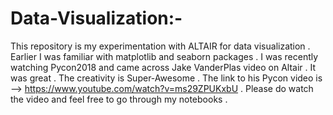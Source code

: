 # Data-Visualization:-
This repository is my experimentation with ALTAIR for data visualization . Earlier I was familiar with matplotlib and seaborn packages . I was recently watching Pycon2018 and came across Jake VanderPlas video on Altair . It was great . The creativity is Super-Awesome . The link to his Pycon video is 
--> https://www.youtube.com/watch?v=ms29ZPUKxbU . Please do watch the video and feel free to go through my notebooks . 

